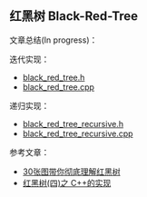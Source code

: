 ## 红黑树 Black-Red-Tree

文章总结(In progress)：

迭代实现：
- [black_red_tree.h](black_red_tree.h)
- [black_red_tree.cpp](black_red_tree.cpp)

递归实现：
- [black_red_tree_recursive.h](black_red_tree_recursive.h)
- [black_red_tree_recursive.cpp](black_red_tree_recursive.cpp)

参考文章：
- [30张图带你彻底理解红黑树](https://www.jianshu.com/p/e136ec79235c)
- [红黑树(四)之 C++的实现](https://www.cnblogs.com/skywang12345/p/3624291.html)